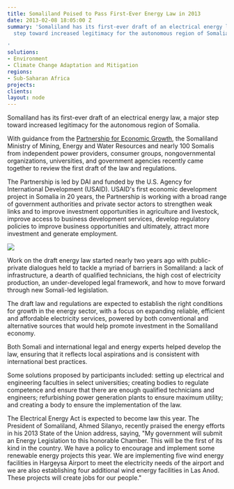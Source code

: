 ```yaml
---
title: Somaliland Poised to Pass First-Ever Energy Law in 2013
date: 2013-02-08 18:05:00 Z
summary: 'Somaliland has its first-ever draft of an electrical energy law, a major
  step toward increased legitimacy for the autonomous region of Somalia.

'
solutions:
- Environment
- Climate Change Adaptation and Mitigation
regions:
- Sub-Saharan Africa
projects: 
clients: 
layout: node
---
```


Somaliland has its first-ever draft of an electrical energy law, a major step toward increased legitimacy for the autonomous region of Somalia.

With guidance from the [Partnership for Economic Growth][1], the Somaliland Ministry of Mining, Energy and Water Resources and nearly 100 Somalis from independent power providers, consumer groups, nongovernmental organizations, universities, and government agencies recently came together to review the first draft of the law and regulations.

The Partnership is led by DAI and funded by the U.S. Agency for International Development (USAID). USAID's first economic development project in Somalia in 20 years, the Partnership is working with a broad range of government authorities and private sector actors to strengthen weak links and to improve investment opportunities in agriculture and livestock, improve access to business development services, develop regulatory policies to improve business opportunities and ultimately, attract more investment and generate employment.

![][2]

Work on the draft energy law started nearly two years ago with public-private dialogues held to tackle a myriad of barriers in Somaliland: a lack of infrastructure, a dearth of qualified technicians, the high cost of electricity production, an under-developed legal framework, and how to move forward through new Somali-led legislation.

The draft law and regulations are expected to establish the right conditions for growth in the energy sector, with a focus on expanding reliable, efficient and affordable electricity services, powered by both conventional and alternative sources that would help promote investment in the Somaliland economy.

Both Somali and international legal and energy experts helped develop the law, ensuring that it reflects local aspirations and is consistent with international best practices.

Some solutions proposed by participants included: setting up electrical and engineering faculties in select universities; creating bodies to regulate competence and ensure that there are enough qualified technicians and engineers; refurbishing power generation plants to ensure maximum utility; and creating a body to ensure the implementation of the law.

The Electrical Energy Act is expected to become law this year. The President of Somaliland, Ahmed Silanyo, recently praised the energy efforts in his 2013 State of the Union address, saying, "My government will submit an Energy Legislation to this honorable Chamber. This will be the first of its kind in the country. We have a policy to encourage and implement some renewable energy projects this year. We are implementing five wind energy facilities in Hargeysa Airport to meet the electricity needs of the airport and we are also establishing four additional wind energy facilities in Las Anod. These projects will create jobs for our people."

[1]: /our-work/projects/somalia-partnership-economic-growth-program
[2]: https://assetify-dai.com/news/EnergyLaw.jpg

